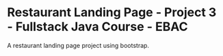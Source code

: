 # Restaurant Landing Page - Project 3 - Fullstack Java Course - EBAC

A restaurant landing page project using bootstrap.
